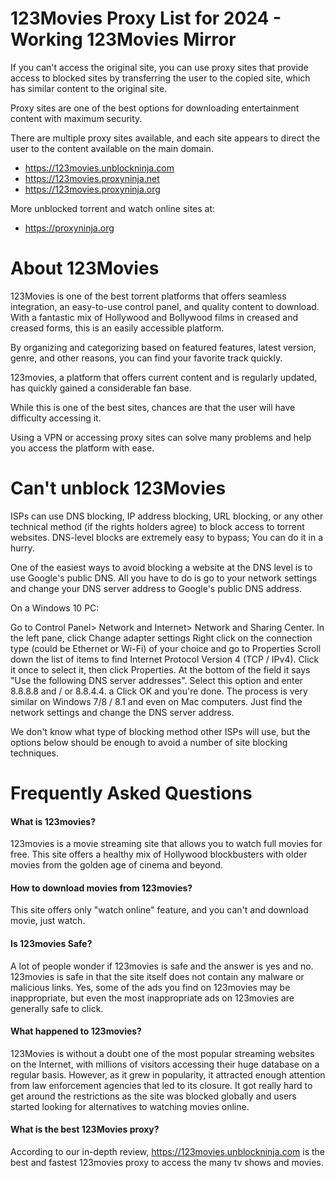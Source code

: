 # 123Movies Proxy List for 2024 - Working 123Movies Mirror

If you can't access the original site, you can use proxy sites that provide access to blocked sites by transferring the user to the copied site, which has similar content to the original site.

Proxy sites are one of the best options for downloading entertainment content with maximum security.

There are multiple proxy sites available, and each site appears to direct the user to the content available on the main domain.

- https://123movies.unblockninja.com
- https://123movies.proxyninja.net
- https://123movies.proxyninja.org

More unblocked torrent and watch online sites at: 

- https://proxyninja.org




# About 123Movies

123Movies is one of the best torrent platforms that offers seamless integration, an easy-to-use control panel, and quality content to download. With a fantastic mix of Hollywood and Bollywood films in creased and creased forms, this is an easily accessible platform.

By organizing and categorizing based on featured features, latest version, genre, and other reasons, you can find your favorite track quickly.

123movies, a platform that offers current content and is regularly updated, has quickly gained a considerable fan base.

While this is one of the best sites, chances are that the user will have difficulty accessing it.

Using a VPN or accessing proxy sites can solve many problems and help you access the platform with ease.





# Can't unblock 123Movies

ISPs can use DNS blocking, IP address blocking, URL blocking, or any other technical method (if the rights holders agree) to block access to torrent websites. DNS-level blocks are extremely easy to bypass; You can do it in a hurry.

One of the easiest ways to avoid blocking a website at the DNS level is to use Google's public DNS. All you have to do is go to your network settings and change your DNS server address to Google's public DNS address.

On a Windows 10 PC:

Go to Control Panel> Network and Internet> Network and Sharing Center. In the left pane, click Change adapter settings
Right click on the connection type (could be Ethernet or Wi-Fi) of your choice and go to Properties
Scroll down the list of items to find Internet Protocol Version 4 (TCP / IPv4). Click it once to select it, then click Properties.
At the bottom of the field it says "Use the following DNS server addresses". Select this option and enter 8.8.8.8 and / or 8.8.4.4. a
Click OK and you're done.
The process is very similar on Windows 7/8 / 8.1 and even on Mac computers. Just find the network settings and change the DNS server address.

We don't know what type of blocking method other ISPs will use, but the options below should be enough to avoid a number of site blocking techniques.



# Frequently Asked Questions

#### What is 123movies?

123movies is a movie streaming site that allows you to watch full movies for free. This site offers a healthy mix of Hollywood blockbusters with older movies from the golden age of cinema and beyond.

#### How to download movies from 123movies?

This site offers only "watch online" feature, and you can't and download movie, just watch.

#### Is 123movies Safe?

A lot of people wonder if 123movies is safe and the answer is yes and no. 123movies is safe in that the site itself does not contain any malware or malicious links. Yes, some of the ads you find on 123movies may be inappropriate, but even the most inappropriate ads on 123movies are generally safe to click.

#### What happened to 123movies?

123Movies is without a doubt one of the most popular streaming websites on the Internet, with millions of visitors accessing their huge database on a regular basis. However, as it grew in popularity, it attracted enough attention from law enforcement agencies that led to its closure. It got really hard to get around the restrictions as the site was blocked globally and users started looking for alternatives to watching movies online.

#### What is the best 123Movies proxy?

According to our in-depth review, https://123movies.unblockninja.com is the best and fastest 123movies proxy to access the many tv shows and movies.

